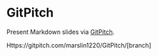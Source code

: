 # GitPitch
Present Markdown slides via [GitPitch](https://github.com/gitpitch/gitpitch/wiki).

Https://gitpitch.com/marslin1220/GitPitch/[branch]